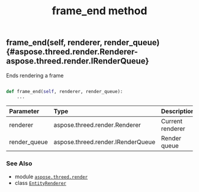 ﻿---
title: frame_end method
second_title: Aspose.3D for Python via .NET API References
description: 
type: docs
weight: 40
url: /python-net/aspose.threed.render/entityrenderer/frame_end/
is_root: false
---

## frame_end(self, renderer, render_queue) {#aspose.threed.render.Renderer-aspose.threed.render.IRenderQueue}

Ends rendering a frame



```python

def frame_end(self, renderer, render_queue):
    ...
```


| Parameter | Type | Description |
| :- | :- | :- |
| renderer | aspose.threed.render.Renderer | Current renderer |
| render_queue | aspose.threed.render.IRenderQueue | Render queue |



### See Also
* module [`aspose.threed.render`](../../)
* class [`EntityRenderer`](/3d/python-net/aspose.threed.render/entityrenderer)
